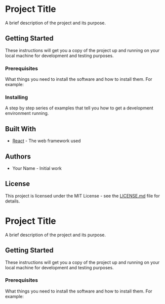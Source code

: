 # Project Title

A brief description of the project and its purpose.

## Getting Started

These instructions will get you a copy of the project up and running on your local machine for development and testing purposes.

### Prerequisites

What things you need to install the software and how to install them. For example:


### Installing

A step by step series of examples that tell you how to get a development environment running.


## Built With

- [React](https://reactjs.org/) - The web framework used

## Authors

- Your Name - Initial work

## License

This project is licensed under the MIT License - see the [LICENSE.md](LICENSE.md) file for details.
# Project Title

A brief description of the project and its purpose.

## Getting Started

These instructions will get you a copy of the project up and running on your local machine for development and testing purposes.

### Prerequisites

What things you need to install the software and how to install them. For example:

